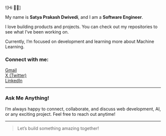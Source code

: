 ![Hi 👋🏻]

My name is **Satya Prakash Dwivedi**, and I am a **Software Engineer**.

I love building products and projects. You can check out my repositories to see what I’ve been working on.

Currently, I’m focused on development and learning more about Machine Learning.

### Connect with me:  
[ Gmail](mailto:satya.dev.100x@gmail.com)  
[ X (Twitter)](https://x.com/Satyastwt)  
[ LinkedIn](https://www.linkedin.com/in/satya-prakash-dwivedi/)

---

### Ask Me Anything!  
I’m always happy to connect, collaborate, and discuss web development, AI, or any exciting project. Feel free to reach out anytime!

---

> Let’s build something amazing together!

